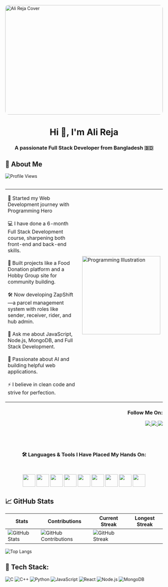 <img src="https://i.ibb.co/Fb8fPK60/beautiful-office-space-cartoon-style.jpg" 
     alt="Ali Reja Cover" 
     style="width:100%; max-width:1280px; height:350px; object-fit:cover; display:block; margin: 0 auto; border-radius: 10px;"/>


<h1 align="center">Hi 👋, I'm Ali Reja</h1>
<h3 align="center">A passionate Full Stack Developer from Bangladesh 🇧🇩</h3>


## 🌟 About Me
![Profile Views](https://komarev.com/ghpvc/?username=alirejakhan&label=Profile%20Views&color=blue&style=for-the-badge)
<br>
<br>

<table>
  <tr>
    <td>

🌟 Started my Web Development journey with Programming Hero
<br>
<br>
💻 I have done a 6-month Full Stack Development course, sharpening both front-end and back-end skills.
<br>
<br>
🚀 Built projects like a Food Donation platform and a Hobby Group site for community building.
<br>
<br>
🛠️ Now developing ZapShift—a parcel management system with roles like sender, receiver, rider, and hub admin.
<br>
<br>
💬 Ask me about JavaScript, Node.js, MongoDB, and Full Stack Development.
<br>
<br>
🎯 Passionate about AI and building helpful web applications.
<br>
<br>
⚡ I believe in clean code and strive for perfection.

</td>
    <td>
      <img src="https://i.ibb.co/ymTDCFPK/Programming-bro.png" width="250" alt="Programming Illustration" />
    </td>
  </tr>
</table>


<h3 align="right">Follow Me On:</h3>

<p align="right">
  <a href="https://pinterest.com">
    <img src="https://img.shields.io/badge/Pinterest-%23E60023.svg?style=for-the-badge&logo=Pinterest&logoColor=white" />
  </a>
  <a href="mailto:your-email@gmail.com">
    <img src="https://img.shields.io/badge/Gmail-%23D14836.svg?style=for-the-badge&logo=Gmail&logoColor=white" />
  </a>
  <a href="https://linkedin.com">
    <img src="https://img.shields.io/badge/LinkedIn-%230077B5.svg?style=for-the-badge&logo=linkedin&logoColor=white" />
  </a>
</p>
<br>
<br>


## <h3 align="center">🛠️ Languages & Tools I Have Placed My Hands On:</h3>
<br>


<p align="center">
  <img src="https://cdn.jsdelivr.net/gh/devicons/devicon/icons/html5/html5-original.svg" width="40"/>
  <img src="https://cdn.jsdelivr.net/gh/devicons/devicon/icons/css3/css3-original.svg" width="40"/>
  <img src="https://cdn.jsdelivr.net/gh/devicons/devicon/icons/javascript/javascript-original.svg" width="40"/>
  <img src="https://cdn.jsdelivr.net/gh/devicons/devicon/icons/typescript/typescript-original.svg" width="40"/>
  <img src="https://cdn.jsdelivr.net/gh/devicons/devicon/icons/react/react-original.svg" width="40"/>
  <img src="https://cdn.jsdelivr.net/gh/devicons/devicon/icons/nodejs/nodejs-original.svg" width="40"/>
  <img src="https://cdn.jsdelivr.net/gh/devicons/devicon/icons/mongodb/mongodb-original.svg" width="40"/>
  <img src="https://cdn.jsdelivr.net/gh/devicons/devicon/icons/python/python-original.svg" width="40"/>
  <img src="https://cdn.jsdelivr.net/gh/devicons/devicon/icons/dot-net/dot-net-original.svg" width="40"/>
  <!-- Add others similarly -->
</p>

## 📈 GitHub Stats

| Stats | Contributions | Current Streak | Longest Streak |
|-------|----------------|----------------|----------------|
| ![GitHub Stats](https://github-readme-stats.vercel.app/api?username=your-username&count_private=true&show_icons=true&theme=radical&hide_border=true) | ![GitHub Contributions](https://github-readme-streak-stats.herokuapp.com/?user=your-username&theme=radical&hide_border=true) | ![GitHub Streak](https://github-readme-streak-stats.herokuapp.com/?user=your-username&theme=radical&hide_border=true) | |

![Top Langs](https://github-readme-stats.vercel.app/api/top-langs/?username=your-username&layout=compact&theme=radical&hide_border=true)

## 🚀 Tech Stack:

![C](https://img.shields.io/badge/C-00599C?style=for-the-badge&logo=c&logoColor=white)
![C++](https://img.shields.io/badge/C++-00599C?style=for-the-badge&logo=cplusplus&logoColor=white)
![Python](https://img.shields.io/badge/Python-3670A0?style=for-the-badge&logo=python&logoColor=ffdd54)
![JavaScript](https://img.shields.io/badge/JavaScript-F7DF1E?style=for-the-badge&logo=javascript&logoColor=black)
![React](https://img.shields.io/badge/React-20232A?style=for-the-badge&logo=react&logoColor=61DAFB)
![Node.js](https://img.shields.io/badge/Node.js-339933?style=for-the-badge&logo=nodedotjs&logoColor=white)
![MongoDB](https://img.shields.io/badge/MongoDB-4EA94B?style=for-the-badge&logo=mongodb&logoColor=white)
<!-- Add more as needed -->



<!--
**Alireja-khan/Alireja-khan** is a ✨ _special_ ✨ repository because its `README.md` (this file) appears on your GitHub profile.

Here are some ideas to get you started:

- 🔭 I’m currently working on ...
- 🌱 I’m currently learning ...
- 👯 I’m looking to collaborate on ...
- 🤔 I’m looking for help with ...
- 💬 Ask me about ...
- 📫 How to reach me: ...
- 😄 Pronouns: ...
- ⚡ Fun fact: ...
-->
